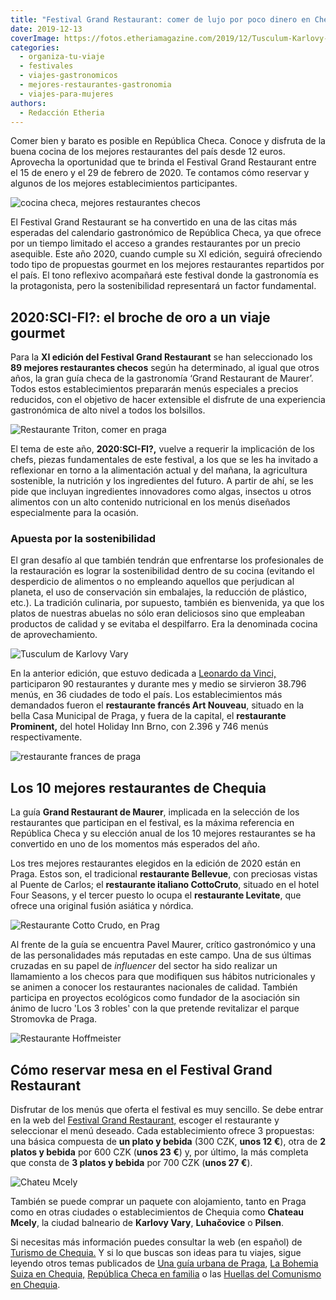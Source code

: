 ```yaml
---
title: "Festival Grand Restaurant: comer de lujo por poco dinero en Chequia"
date: 2019-12-13
coverImage: https://fotos.etheriamagazine.com/2019/12/Tusculum-Karlovy-Vary.jpg
categories: 
  - organiza-tu-viaje
  - festivales
  - viajes-gastronomicos
  - mejores-restaurantes-gastronomia
  - viajes-para-mujeres
authors: 
  - Redacción Etheria
---
```


Comer bien y barato es posible en República Checa. Conoce y disfruta de la buena cocina 
de los mejores restaurantes del país desde 12 euros. Aprovecha la oportunidad que te 
brinda el Festival Grand Restaurant entre el 15 de enero y el 29 de febrero de 2020. Te 
contamos cómo reservar y algunos de los mejores establecimientos participantes. 

![cocina checa, mejores restaurantes checos](https://fotos.etheriamagazine.com/2019/12/Holiday-Inn-Brno.jpg "El restaurante Prominent, del Holiday Inn de Brno, fue uno de los más requeridos en 2019. @GRF")

El Festival Grand Restaurant se ha convertido en una de las citas más esperadas del 
calendario gastronómico de República Checa, ya que ofrece por un tiempo limitado el 
acceso a grandes restaurantes por un precio asequible. Este año 2020, cuando cumple su 
XI edición, seguirá ofreciendo todo tipo de propuestas gourmet en los mejores 
restaurantes repartidos por el país. El tono reflexivo acompañará este festival donde la 
gastronomía es la protagonista, pero la sostenibilidad representará un factor 
fundamental. 

## 2020:SCI-FI?: el broche de oro a un viaje gourmet

Para la **XI edición del Festival Grand Restaurant** se han seleccionado los **89 
mejores restaurantes checos** según ha determinado, al igual que otros años, la gran 
guía checa de la gastronomía ‘Grand Restaurant de Maurer’. Todos estos establecimientos 
prepararán menús especiales a precios reducidos, con el objetivo de hacer extensible el 
disfrute de una experiencia gastronómica de alto nivel a todos los bolsillos. 

![Restaurante Triton, comer en praga](https://fotos.etheriamagazine.com/2019/12/restaurante-Triton-hotel-Adria-Praga.jpg "Restaurante Triton, del hotel Adria de Praga. ©GRF")

El tema de este año, **2020:SCI-FI?,** vuelve a requerir la implicación de los chefs, 
piezas fundamentales de este festival, a los que se les ha invitado a reflexionar en 
torno a la alimentación actual y del mañana, la agricultura sostenible, la nutrición y 
los ingredientes del futuro. A partir de ahí, se les pide que incluyan ingredientes 
innovadores como algas, insectos u otros alimentos con un alto contenido nutricional en 
los menús diseñados especialmente para la ocasión. 

### Apuesta por la sostenibilidad

El gran desafío al que también tendrán que enfrentarse los profesionales de la 
restauración es lograr la sostenibilidad dentro de su cocina (evitando el desperdicio de 
alimentos o no empleando aquellos que perjudican al planeta, el uso de conservación sin 
embalajes, la reducción de plástico, etc.). La tradición culinaria, por supuesto, 
también es bienvenida, ya que los platos de nuestras abuelas no sólo eran deliciosos 
sino que empleaban productos de calidad y se evitaba el despilfarro. Era la denominada 
cocina de aprovechamiento. 

![Tusculum de Karlovy Vary](https://fotos.etheriamagazine.com/2019/12/Tusculum-Karlovy-Vary.jpg "Tusculum de Karlovy Vary. ©GRF")

En la anterior edición, que estuvo dedicada a [Leonardo da 
Vinci,](https://etheriamagazine.com/2019/01/09/leonardo-da-vinci-inspira-el-mayor-festival-gastronomico-de-rep-checa/) 
participaron 90 restaurantes y durante mes y medio se sirvieron 38.796 menús, en 36 
ciudades de todo el país. Los establecimientos más demandados fueron el **restaurante 
francés Art Nouveau**, situado en la bella Casa Municipal de Praga, y fuera de la 
capital, el **restaurante Prominent,** del hotel Holiday Inn Brno, con 2.396 y 746 menús 
respectivamente. 

![restaurante frances de praga](https://fotos.etheriamagazine.com/2019/12/Restaurante-frances-Art-Nouveau-Praga.jpg "Restaurante Art Nouveau, de Praga. ©FGR")

## Los 10 mejores restaurantes de Chequia

La guía **Grand Restaurant de Maurer**, implicada en la selección de los restaurantes 
que participan en el festival, es la máxima referencia en República Checa y su elección 
anual de los 10 mejores restaurantes se ha convertido en uno de los momentos más 
esperados del año. 

Los tres mejores restaurantes elegidos en la edición de 2020 están en Praga. Estos son, 
el tradicional **restaurante Bellevue**, con preciosas vistas al Puente de Carlos; el 
**restaurante italiano CottoCruto**, situado en el hotel Four Seasons, y el tercer 
puesto lo ocupa el **restaurante Levitate**, que ofrece una original fusión asiática y 
nórdica. 

![Restaurante Cotto Crudo, en Prag](https://fotos.etheriamagazine.com/2019/12/restaurante-Cotto-Crudo-Praga.jpg "Restaurante Cotto Crudo, en Praga. ©FGR")

Al frente de la guía se encuentra Pavel Maurer, crítico gastronómico y una de las 
personalidades más reputadas en este campo. Una de sus últimas cruzadas en su papel de 
_influencer_ del sector ha sido realizar un llamamiento a los checos para que modifiquen 
sus hábitos nutricionales y se animen a conocer los restaurantes nacionales de calidad. 
También participa en proyectos ecológicos como fundador de la asociación sin ánimo de 
lucro 'Los 3 robles' con la que pretende revitalizar el parque Stromovka de Praga. 

![Restaurante Hoffmeister](https://fotos.etheriamagazine.com/2019/12/restaurante-Hoffmeister-Praga.jpg "Restaurante Hoffmeister, en Praga. ©GRF")

## Cómo reservar mesa en el Festival Grand Restaurant

Disfrutar de los menús que oferta el festival es muy sencillo. Se debe entrar en la web 
del [Festival Grand Restaurant,](https://maureruv-vyber.cz/grand-restaurant-festival) 
escoger el restaurante y seleccionar el menú deseado. Cada establecimiento ofrece 3 
propuestas: una básica compuesta de **un plato y bebida** (300 CZK, **unos 12 €**), otra 
de **2 platos y bebida** por 600 CZK (**unos 23 €**) y, por último, la más completa que 
consta de **3 platos y bebida** por 700 CZK (**unos 27 €**). 

![Chateu Mcely](https://fotos.etheriamagazine.com/2019/12/viaje-chequia-Chateu-Mcely.jpg "© Chateu Mcely.")

También se puede comprar un paquete con alojamiento, tanto en Praga como en otras 
ciudades o establecimientos de Chequia como **Chateau Mcely**, la ciudad balneario de 
**Karlovy Vary**, **Luhačovice** o **Pilsen**. 

Si necesitas más información puedes consultar la web (en español) de [Turismo de 
Chequia.](https://www.czechtourism.com/sp/e/prague-grand-restaurant-festival/) Y si lo 
que buscas son ideas para tu viajes, sigue leyendo otros temas publicados de [Una guía 
urbana de 
Praga](https://etheriamagazine.com/2019/09/16/que-hacer-ver-2-dias-en-praga-museos-festivales/), 
[La Bohemia Suiza en 
Chequia,](https://etheriamagazine.com/2018/12/11/10-estampas-romanticas-de-republica-checa/) 
[República Checa en 
familia](https://etheriamagazine.com/2019/05/07/viaje-en-familia-moravia-del-sur-praga-republica-checa/) 
o las [Huellas del Comunismo en 
Chequia](https://etheriamagazine.com/2019/11/17/ruta-revolucion-terciopelo-comunismo-republica-checa/).
